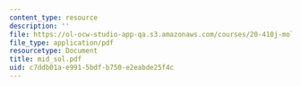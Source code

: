 ```yaml
---
content_type: resource
description: ''
file: https://ol-ocw-studio-app-qa.s3.amazonaws.com/courses/20-410j-molecular-cellular-and-tissue-biomechanics-be-410j-spring-2003/c7ddb01ae9915bdfb750e2eabde25f4c_mid_sol.pdf
file_type: application/pdf
resourcetype: Document
title: mid_sol.pdf
uid: c7ddb01a-e991-5bdf-b750-e2eabde25f4c
---
```

